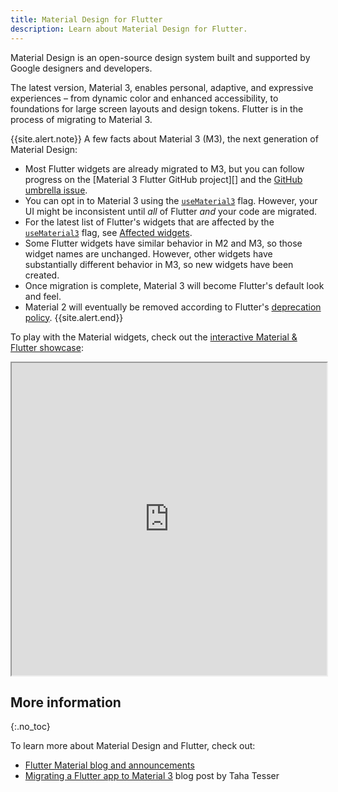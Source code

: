```yaml
---
title: Material Design for Flutter
description: Learn about Material Design for Flutter.
---
```


Material Design is an open-source design system built and supported by Google designers and developers.

The latest version, Material 3, enables personal, adaptive, and expressive experiences – from dynamic color and enhanced accessibility, to foundations for large screen layouts and design tokens.
Flutter is in the process of migrating to Material 3.

{{site.alert.note}}
  A few facts about Material 3 (M3),
  the next generation of Material Design:

  * Most Flutter widgets are already migrated to M3,
    but you can follow progress on the
    [Material 3 Flutter GitHub project][] and the
    [GitHub umbrella issue][].
  * You can opt in to
    Material 3 using the [`useMaterial3`][] flag.
    However, your UI might be inconsistent until
    _all_ of Flutter _and_ your code are migrated.
   * For the latest list of Flutter's widgets that
    are affected by the [`useMaterial3`][] flag, see
    [Affected widgets][].
  * Some Flutter widgets have similar behavior in M2 and
    M3, so those widget names are unchanged.
    However, other widgets have substantially different
    behavior in M3, so new widgets have been created.
  * Once migration is complete, Material 3 will
    become Flutter's default look and feel.
  * Material 2 will eventually be removed according
    to Flutter's [deprecation policy][].
{{site.alert.end}}

[Affected widgets]: {{site.api}}/flutter/material/ThemeData/useMaterial3.html#affected-widgets
[deprecation policy]: {{site.url}}/resources/compatibility
[GitHub umbrella issue]: {{site.github}}//flutter/flutter/issues/91605
[demo]: https://flutter.github.io/samples/web/material_3_demo/#/
[Material 3/Flutter GitHub project]: {{site.github}}/orgs/flutter/projects/19/views/22
[`useMaterial3`]: {{site.api}}/flutter/material/ThemeData/useMaterial3.html

To play with the Material widgets, check out the
[interactive Material & Flutter showcase][demo]:

<iframe src="https://flutter.github.io/samples/web/material_3_demo/#/"
        width="100%" height="500px" title="Material 3 Demo App"></iframe>


## More information
{:.no_toc}

To learn more about Material Design and Flutter,
check out:    

* [Flutter Material blog and announcements][]
* [Migrating a Flutter app to Material 3][] blog post by Taha Tesser


[Flutter Material blog and announcements]: https://m3.material.io/develop/flutter
[Migrating a Flutter app to Material 3]: https://blog.codemagic.io/migrating-a-flutter-app-to-material-3/
